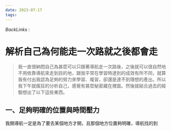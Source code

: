 ```yaml
---
date: 2023-07-17
tags: 
--- 
```

*BackLinks* : 

# 解析自己為何能走一次路就之後都會走
> 我一直很納悶自己為甚麼可以只跟著導航走一次路後，之後就可以很自然地不用依靠導航來走到目的地，跟我平常在學習時達到的成效有所不同，就算我有付出我認為足夠的努力來學習、複習，卻還是達不到理想的產出。所以我下午就瘋狂的分析自己，感覺有甚麼秘密藏在裡面。然後就結合過去的經驗想出了以下這些東西。

## 一、足夠明確的位置與時間壓力
我開導航一定是為了要去某個地方才開，且那個地方位置夠明確，導航找的到

